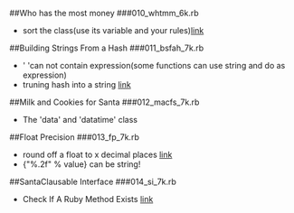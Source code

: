 

##Who has the most money
###010_whtmm_6k.rb
* sort the class(use its variable and your rules)[link](https://ariejan.net/2007/01/28/ruby-sort-an-array-of-objects-by-an-attribute/)



##Building Strings From a Hash
###011_bsfah_7k.rb
* ' 'can not contain expression(some functions can use string and do as expression)
* truning hash into a string [link](http://stackoverflow.com/questions/1823758/turning-a-hash-into-a-string-of-name-value-pairs)



##Milk and Cookies for Santa
###012_macfs_7k.rb
* The 'data' and 'datatime' class



##Float Precision
###013_fp_7k.rb

* round off a float to x decimal places [link](https://www.ruby-forum.com/topic/84482)
* {"%.2f" % value} can be string! 



##SantaClausable Interface
###014_si_7k.rb

* Check If A Ruby Method Exists    [link](http://http://www.dzone.com/snippets/check-if-ruby-method-exists)

